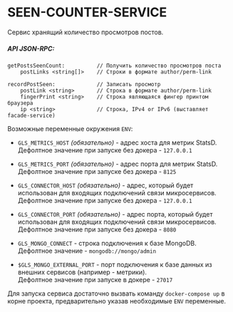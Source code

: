 # SEEN-COUNTER-SERVICE

Сервис хранящий количество просмотров постов.

##### API JSON-RPC:

```
getPostsSeenCount:          // Получить количество просмотров поста
    postLinks <string[]>    // Строки в формате author/perm-link

recordPostSeen:             // Записать просмотр
    postLink <string>       // Строка в формате author/perm-link
    fingerPrint <string>    // Строка являющаяся фингер принтом браузера
    ip <string>             // Строка, IPv4 or IPv6 (выставляет facade-service)
```

Возможные переменные окружения `ENV`:

-   `GLS_METRICS_HOST` _(обязательно)_ - адрес хоста для метрик StatsD.  
    Дефолтное значение при запуске без докера - `127.0.0.1`

-   `GLS_METRICS_PORT` _(обязательно)_ - адрес порта для метрик StatsD.  
    Дефолтное значение при запуске без докера - `8125`

-   `GLS_CONNECTOR_HOST` _(обязательно)_ - адрес, который будет использован для входящих подключений связи микросервисов.  
    Дефолтное значение при запуске без докера - `127.0.0.1`

-   `GLS_CONNECTOR_PORT` _(обязательно)_ - адрес порта, который будет использован для входящих подключений связи микросервисов.  
    Дефолтное значение при запуске без докера - `8080`

-   `GLS_MONGO_CONNECT` - строка подключения к базе MongoDB.  
    Дефолтное значение - `mongodb://mongo/admin`

-   `$GLS_MONGO_EXTERNAL_PORT` - порт подключения к базе данных из внешних сервисов (например - метрики).  
    Дефолтное значение при запуске в докере - `27017`

Для запуска сервиса достаточно вызвать команду `docker-compose up` в корне проекта, предварительно указав
необходимые `ENV` переменные.
